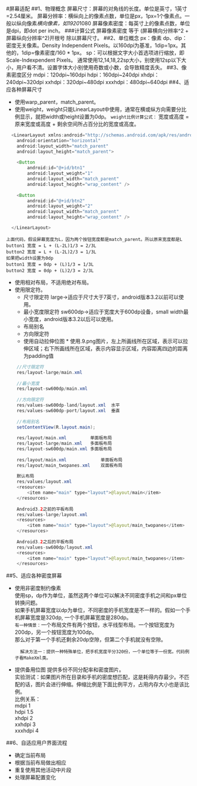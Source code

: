 #屏幕适配
##1、物理概念
    屏幕尺寸：屏幕的对角线的长度。单位是英寸，1英寸=2.54厘米。
    屏幕分辨率：横纵向上的像素点数，单位是px，1px=1个像素点。一般以纵向像素*横向像素，如1920*1080
    屏幕像素密度：每英寸上的像素点数，单位是dpi，即dot per inch。
###计算公式
    屏幕像素密度 等于 (屏幕横向分辨率^2 + 屏幕纵向分辨率^2)开根号 除以屏幕尺寸。
##2、单位概念
    px：像素
    dp、dip：密度无关像素。Density Independent Pixels。以160dpi为基准，1dip=1px。其他的，1dip=像素密度/160 * 1px。
    sp：可以根据文字大小首选项进行缩放，即Scale-Indexpendent Pixels。
    通常使用12,14,18,22sp大小，别使用12sp以下大小，用户看不清。设置字体大小别使用奇数或小数，会导致精度丢失。
##3、像素密度区分
    mdpi：120dpi~160dpi
    hdpi：160dpi~240dpi
    xhdpi：240dpi~320dpi
    xxhdpi：320dpi~480dpi
    xxxhdpi：480dpi~640dpi
##4、适应各种屏幕尺寸
* 使用warp_parent，match_parent。
* 使用weight，weight只能LinearLayout中使用，通常在横或纵方向需要分比例显示，就把width或height设置为0dp。
    `weight比例计算公式：` 宽度或高度 = 原来宽度或高度 + 剩余空间所占百分比的宽度或高度。
```java
  <LinearLayout xmlns:android="http://schemas.android.com/apk/res/android"
    android:orientation="horizontal" 
    android:layout_width="match_parent"
    android:layout_height="match_parent">
    
    <Button
        android:id="@+id/btn1"
        android:layout_weight="1"
        android:layout_width="match_parent"
        android:layout_height="wrap_content" />
    
    <Button
        android:id="@+id/btn2"
        android:layout_weight="2"
        android:layout_width="match_parent"
        android:layout_height="wrap_content" />

  </LinearLayout>
```
    上面代码，假设屏幕宽度为L，因为两个按钮宽度都是match_parent。所以原来宽度都是L
    button1 宽度 = L + (L-2L)1/3 = 2/3L
    button2 宽度 = L + (L-2L)2/3 = 1/3L
    如果把width设置为0dp
    button1 宽度 = 0dp + (L)1/3 = 1/3L
    button2 宽度 = 0dp + (L)2/3 = 2/3L
* 使用相对布局，不适用绝对布局。
* 使用限定符。
  * 尺寸限定符				large->适应于尺寸大于7英寸，android版本3.2以前可以使用。
  * 最小宽度限定符		sw600dp->适应于宽度大于600dp设备，small width最小宽度，android版本3.2以后可以使用。
  * 布局别名
  * 方向限定符
  * 使用自动拉伸位图
		* 使用.9.png图片，左上所画线所在区域，表示可以拉伸区域；右下所画线所在区域，表示内容显示区域，内容距离四边的距离为padding值
```java
    //尺寸限定符
    res/layout-large/main.xml
    
    //最小宽度
    res/layout-sw600dp/main.xml
    
    //方向限定符
    res/values-sw600dp-land/layout.xml  水平
    res/values-sw600dp-port/layout.xml  垂直
    
    //布局别名
    setContentView(R.layout.main);
    
    res/layout/main.xml         单面板布局
    res/layout-large/main.xml   多面板布局
    res/layout-sw600dp/main.xml 多面板布局
    
    res/layout/main.xml             单面板布局
    res/layout/main_twopanes.xml    双面板布局
    
    默认布局
    res/values/layout.xml
    <resources>
        <item name="main" type="layout">@layout/main</item>
    </resources>
    
    Android3.2之前的平板布局
    res/values-large/layout.xml
    <resources>
        <item name="main" type="layout">@layout/main_twopanes</item>
    </resources>
    
    Android3.2之后的平板布局
    res/values-sw600dp/layout.xml
    <resources>
        <item name="main" type="layout">@layout/main_twopanes</item>
    </resources>
```
##5、适应各种密度屏幕
* 使用非密度制约像素  
		使用sp，dp作为单位，虽然这两个单位可以解决不同密度手机之间和px单位转换问题。  
		如果手机屏幕宽度以dp为单位，不同密度的手机宽度是不一样的。假如一个手机屏幕宽度是320dp, 一个手机屏幕宽度是280dp。  
		`有一种情景：`一个布局文件有两个按钮，水平线型布局。一个按钮宽度为200dp，另一个按钮宽度为100dp。  
		那么对于第一个手机还剩余20dp空隙，但第二个手机就没有空隙。  

		解决方法一：提供一种特殊单位，把手机宽度平分320份，一个单位等于一份宽。代码例子看MakeXml类。  
* 提供备用位图
		提供多份不同分配率和密度图片。  
		实验测试：如果图片所在目录和手机的密度想匹配，这是耗得内存最少。不匹配的话，图片会进行伸缩。伸缩比例是下面比例平方，占用内存大小也是该比例。  
		比例关系：  
		mdpi	1  
		hdpi	1.5  
		xhdpi	2  
		xxhdpi	3  
		xxxhdpi	4

##6、自适应用户界面流程
* 确定当前布局
* 根据当前布局做出相应
* 重复使用其他活动中片段
* 处理屏幕配置变化

